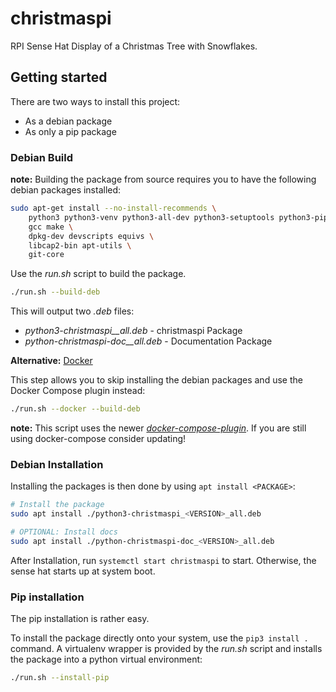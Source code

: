 # christmaspi

RPI Sense Hat Display of a Christmas Tree with Snowflakes.

## Getting started

There are two ways to install this project:

* As a debian package
* As only a pip package

### Debian Build

**note:** Building the package from source requires you to have the following debian packages
installed:

```bash
sudo apt-get install --no-install-recommends \
    python3 python3-venv python3-all-dev python3-setuptools python3-pip \
    gcc make \
    dpkg-dev devscripts equivs \
    libcap2-bin apt-utils \
    git-core
```

Use the *run.sh* script to build the package.

```bash
./run.sh --build-deb
```

This will output two *.deb* files:

* *python3-christmaspi_<VERSION>_all.deb* - christmaspi Package
* *python-christmaspi-doc_<VERSION>_all.deb* - Documentation Package

**Alternative:** [Docker](https://docs.docker.com/engine/install/debian/)

This step allows you to skip installing the debian packages and use the Docker Compose plugin 
instead:

```bash
./run.sh --docker --build-deb
```

**note:** This script uses the newer
[*docker-compose-plugin*](https://docs.docker.com/compose/install/linux/).
If you are still using docker-compose consider updating!

### Debian Installation

Installing the packages is then done by using `apt install <PACKAGE>`:

```bash
# Install the package
sudo apt install ./python3-christmaspi_<VERSION>_all.deb

# OPTIONAL: Install docs
sudo apt install ./python-christmaspi-doc_<VERSION>_all.deb
```

After Installation, run `systemctl start christmaspi` to start.
Otherwise, the sense hat starts up at system boot.

### Pip installation

The pip installation is rather easy.

To install the package directly onto your system, use the `pip3 install .` command.
A virtualenv wrapper is provided by the *run.sh* script and installs the package into a python
virtual environment:

```bash
./run.sh --install-pip
```
